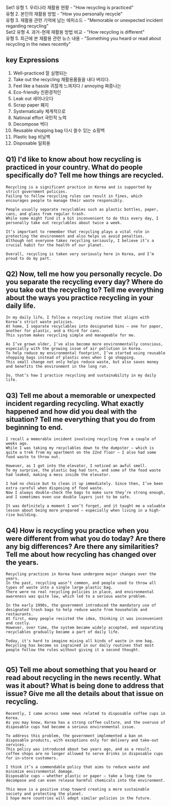 Set1
유형 1. 우리나라 재활용 현황 - "How recycling is practiced"  
유형 2. 본인의 재활용 방법 - "How you personally recycle"  
유형 3. 재활용 관련 기억에 남는 에피소드 - "Memorable or unexpected incident regarding recycling"  
Set2
유형 4. 과거-현재 재활용 방법 비교 - "How recycling is different"  
유형 5. 최근에 본 재활용 관련 뉴스 내용 - "Something you heard or read about recycling in the news recently"  

## key Expressions
1. Well-practiced 잘 실행되는
2. Take out the recycling 재활용품들을 내다 버리다.
3. Feel like a hassle 귀찮게 느껴지다 / annoying 짜증나는
4. Eco-friendly 친환경적인
5. Leak out 새어나오다
6. Scrap paper 폐지
7. Systematically 체계적으로
8. Natinoal effort 국민적 노력
9. Decompose 썩다
10. Reusable shopping bag 다시 쓸수 있는 쇼핑백
11. Plastic bag 비닐백
12. Disposable 일회용

## Q1) I'd like to know about how recycling is practiced in your country. What do people specifically do? Tell me how things are recycled.
```
Recycling is a significant practice in Korea and is supported by strict government policies.
Failing to follow recycling rules can result in fines, which encourages people to manage their waste responsibly.

People usually separate recyclables such as plastic bottles, paper, cans, and glass from regular trash.
While some might find it a bit inconvenient to do this every day, I personally take out recyclables about twice a week.

It’s important to remember that recycling plays a vital role in protecting the environment and also helps us avoid penalties.
Although not everyone takes recycling seriously, I believe it’s a crucial habit for the health of our planet.

Overall, recycling is taken very seriously here in Korea, and I’m proud to do my part.
```
## Q2) Now, tell me how you personally recycle. Do you separate the recycling every day? Where do you take out the recycling to? Tell me everything about the ways you practice recycling in your daily life.
```
In my daily life, I follow a recycling routine that aligns with Korea’s strict waste policies.
At home, I separate recyclables into designated bins — one for paper, another for plastic, and a third for cans.
This system makes recycling simple and manageable for me.

As I’ve grown older, I’ve also become more environmentally conscious, especially with the growing issue of air pollution in Korea.
To help reduce my environmental footprint, I’ve started using reusable shopping bags instead of plastic ones when I go shopping.
This small change not only helps reduce waste, but also saves money and benefits the environment in the long run.

So, that’s how I practice recycling and sustainability in my daily life.
```
## Q3) Tell me about a memorable or unexpected incident regarding recycling. What exactly happened and how did you deal with the situation? Tell me everything that you do from beginning to end.
```
I recall a memorable incident involving recycling from a couple of weeks ago.
While I was taking my recyclables down to the dumpster — which is quite a trek from my apartment on the 22nd floor — I also had some food waste to throw out.

However, as I got into the elevator, I noticed an awful smell.
To my surprise, the plastic bag had torn, and some of the food waste had leaked, making a mess inside the elevator.

I had no choice but to clean it up immediately. Since then, I’ve been extra careful when disposing of food waste.
Now I always double-check the bags to make sure they’re strong enough, and I sometimes even use double layers just to be safe.

It was definitely a moment I won’t forget, and it taught me a valuable lesson about being more prepared — especially when living in a high-rise building.
```
## Q4) How is recycling you practice when you were different from what you do today? Are there any big differences? Are there any similarities? Tell me about how recycling has changed over the years.
```
Recycling practices in Korea have undergone major changes over the years.
In the past, recycling wasn’t common, and people used to throw all types of waste into a single large plastic bag.
There were no real recycling policies in place, and environmental awareness was quite low, which led to a serious waste problem.

In the early 1990s, the government introduced the mandatory use of designated trash bags to help reduce waste from households and restaurants.
At first, many people resisted the idea, thinking it was inconvenient and costly.
However, over time, the system became widely accepted, and separating recyclables gradually became a part of daily life.

Today, it's hard to imagine mixing all kinds of waste in one bag.
Recycling has become so ingrained in our daily routines that most people follow the rules without giving it a second thought.


```
## Q5) Tell me about something that you heard or read about recycling in the news recently. What was it about? What is being done to address that issue? Give me all the details about that issue on recycling.
```
Recently, I came across some news related to disposable coffee cups in Korea.
As you may know, Korea has a strong coffee culture, and the overuse of disposable cups had become a serious environmental issue.

To address this problem, the government implemented a ban on disposable products, with exceptions only for delivery and take-out services.
This policy was introduced about two years ago, and as a result, coffee shops are no longer allowed to serve drinks in disposable cups for in-store customers.

I think it’s a commendable policy that aims to reduce waste and minimize environmental damage.
Disposable cups — whether plastic or paper — take a long time to decompose and can even release harmful chemicals into the environment.

This move is a positive step toward creating a more sustainable society and protecting the planet.
I hope more countries will adopt similar policies in the future.
```
